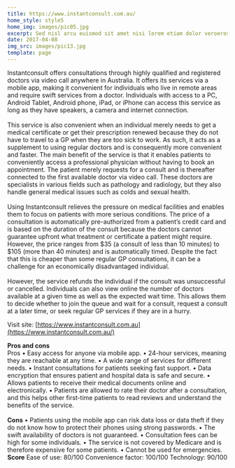 ```yaml
---
title: https://www.instantconsult.com.au/
home_style: style5
home_img: images/pic05.jpg
excerpt: Sed nisl arcu euismod sit amet nisi lorem etiam dolor veroeros et feugiat.
date: 2017-04-08
img_src: images/pic13.jpg
template: page
---
```



Instantconsult offers consultations through highly qualified and registered doctors via video call anywhere in Australia. It offers its services via a mobile app, making it convenient for individuals who live in remote areas and require swift services from a doctor. Individuals with access to a PC, Android Tablet, Android phone, iPad, or iPhone can access this service as long as they have speakers, a camera and internet connection.\
\
This service is also convenient when an individual merely needs to get a medical certificate or get their prescription renewed because they do not have to travel to a GP when they are too sick to work. As such, it acts as a supplement to using regular doctors and is consequently more convenient and faster. The main benefit of the service is that it enables patients to conveniently access a professional physician without having to book an appointment. The patient merely requests for a consult and is thereafter connected to the first available doctor via video call. These doctors are specialists in various fields such as pathology and radiology, but they also handle general medical issues such as colds and sexual health.\
\
Using Instantconsult relieves the pressure on medical facilities and enables them to focus on patients with more serious conditions. The price of a consultation is automatically pre-authorized from a patient’s credit card and is based on the duration of the consult because the doctors cannot guarantee upfront what treatment or certificate a patient might require. However, the price ranges from $35 (a consult of less than 10 minutes) to $105 (more than 40 minutes) and is automatically timed. Despite the fact that this is cheaper than some regular GP consultations, it can be a challenge for an economically disadvantaged individual.\
\
However, the service refunds the individual if the consult was unsuccessful or cancelled. Individuals can also view online the number of doctors available at a given time as well as the expected wait time. This allows them to decide whether to join the queue and wait for a consult, request a consult at a later time, or seek regular GP services if they are in a hurry. 

Visit site: [https://www.instantconsult.com.au](https://www.instantconsult.com.au/)

**Pros and cons**\
 Pros • Easy access for anyone via mobile app. • 24-hour services, meaning they are reachable at any time. • A wide range of services for different needs. • Instant consultations for patients seeking fast support. • Data encryption that ensures patient and hospital data is safe and secure. • Allows patients to receive their medical documents online and electronically. • Patients are allowed to rate their doctor after a consultation, and this helps other first-time patients to read reviews and understand the benefits of the service. \
\
**Cons** • Patients using the mobile app can risk data loss or data theft if they do not know how to protect their phones using strong passwords. • The swift availability of doctors is not guaranteed. • Consultation fees can be high for some individuals. • The service is not covered by Medicare and is therefore expensive for some patients. • Cannot be used for emergencies.\
**Score** Ease of use: 80/100 Convenience factor: 100/100 Technology: 90/100